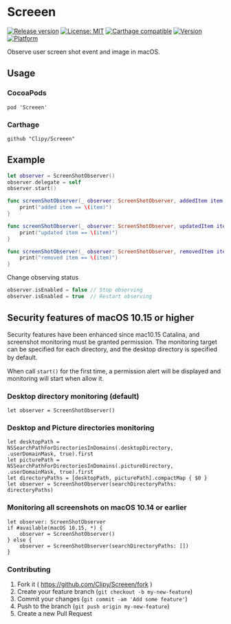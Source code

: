 # Screeen
[![Release version](https://img.shields.io/github/release/Clipy/Screeen.svg)](https://github.com/Clipy/Screeen/releases/latest)
[![License: MIT](https://img.shields.io/github/license/Clipy/Screeen.svg)](https://github.com/Clipy/Screeen/blob/master/LICENSE)
[![Carthage compatible](https://img.shields.io/badge/Carthage-compatible-4BC51D.svg?style=flat)](https://github.com/Carthage/Carthage)
[![Version](https://img.shields.io/cocoapods/v/Screeen.svg)](http://cocoadocs.org/docsets/Screeen)
[![Platform](https://img.shields.io/cocoapods/p/Screeen.svg)](http://cocoadocs.org/docsets/Screeen)

Observe user screen shot event and image in macOS.

## Usage
### CocoaPods
```
pod 'Screeen'
```

### Carthage
```
github "Clipy/Screeen"
```

## Example
```swift
let observer = ScreenShotObserver()
observer.delegate = self
observer.start()
```

```swift
func screenShotObserver(_ observer: ScreenShotObserver, addedItem item: NSMetadataItem) {
    print("added item == \(item)")
}

func screenShotObserver(_ observer: ScreenShotObserver, updatedItem item: NSMetadataItem) {
    print("updated item == \(item)")
}

func screenShotObserver(_ observer: ScreenShotObserver, removedItem item: NSMetadataItem) {
    print("removed item == \(item)")
}
```

Change observing status
```swift
observer.isEnabled = false // Stop observing
observer.isEnabled = true  // Restart observing
```

## Security features of macOS 10.15 or higher
Security features have been enhanced since mac10.15 Catalina, and screenshot monitoring must be granted permission. The monitoring target can be specified for each directory, and the desktop directory is specified by default.　

When call `start()` for the first time, a permission alert will be displayed and monitoring will start when allow it.

### Desktop directory monitoring (default)
```
let observer = ScreenShotObserver()
```

### Desktop and Picture directories monitoring
```
let desktopPath = NSSearchPathForDirectoriesInDomains(.desktopDirectory, .userDomainMask, true).first
let picturePath = NSSearchPathForDirectoriesInDomains(.pictureDirectory, .userDomainMask, true).first
let directoryPaths = [desktopPath, picturePath].compactMap { $0 }
let observer = ScreenShotObserver(searchDirectoryPaths: directoryPaths)
```

### Monitoring all screenshots on macOS 10.14 or earlier
```
let observer: ScreenShotObserver
if #available(macOS 10.15, *) {
    observer = ScreenShotObserver()
} else {
    observer = ScreenShotObserver(searchDirectoryPaths: [])
}
```

### Contributing
1. Fork it ( https://github.com/Clipy/Screeen/fork )
2. Create your feature branch (`git checkout -b my-new-feature`)
3. Commit your changes (`git commit -am 'Add some feature'`)
4. Push to the branch (`git push origin my-new-feature`)
5. Create a new Pull Request
